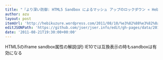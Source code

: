 ```yaml
---
title: "『より深い防御: HTML5 Sandbox によるマッシュ アップのロックダウン « Hebikuzure's Tech Memo』"
author: azu
layout: post
itemUrl: 'http://hebikuzure.wordpress.com/2011/08/10/%e3%82%88%e3%82%8a%e6%b7%b1%e3%81%84%e9%98%b2%e5%be%a1-html5-sandbox-%e3%81%ab%e3%82%88%e3%82%8b%e3%83%9e%e3%83%83%e3%82%b7%e3%83%a5-%e3%82%a2%e3%83%83%e3%83%97%e3%81%ae%e3%83%ad%e3%83%83%e3%82%af/'
editJSONPath: 'https://github.com/jser/jser.info/edit/gh-pages/data/2011/08/index.json'
date: '2011-08-21T19:30:00+00:00'
---
```

HTML5のiframe sandbox属性の解説(訳)
IE10では互換表示の時もsandboxは有効になる
